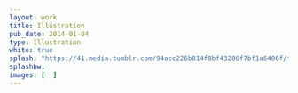 ```yaml
---
layout: work
title: Illustration
pub_date: 2014-01-04
type: Illustration
white: true
splash: "https://41.media.tumblr.com/94acc226b814f8bf43286f7bf1a6406f/tumblr_nooekovMFd1snf70wo1_1280.png"
splashbw:
images: [  ]
---
```

